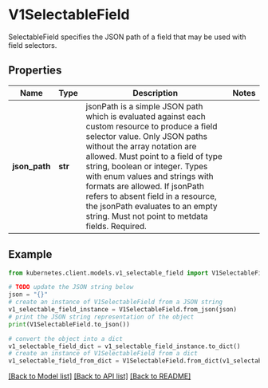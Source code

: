 # V1SelectableField

SelectableField specifies the JSON path of a field that may be used with field selectors.

## Properties

Name | Type | Description | Notes
------------ | ------------- | ------------- | -------------
**json_path** | **str** | jsonPath is a simple JSON path which is evaluated against each custom resource to produce a field selector value. Only JSON paths without the array notation are allowed. Must point to a field of type string, boolean or integer. Types with enum values and strings with formats are allowed. If jsonPath refers to absent field in a resource, the jsonPath evaluates to an empty string. Must not point to metdata fields. Required. | 

## Example

```python
from kubernetes.client.models.v1_selectable_field import V1SelectableField

# TODO update the JSON string below
json = "{}"
# create an instance of V1SelectableField from a JSON string
v1_selectable_field_instance = V1SelectableField.from_json(json)
# print the JSON string representation of the object
print(V1SelectableField.to_json())

# convert the object into a dict
v1_selectable_field_dict = v1_selectable_field_instance.to_dict()
# create an instance of V1SelectableField from a dict
v1_selectable_field_from_dict = V1SelectableField.from_dict(v1_selectable_field_dict)
```
[[Back to Model list]](../README.md#documentation-for-models) [[Back to API list]](../README.md#documentation-for-api-endpoints) [[Back to README]](../README.md)


